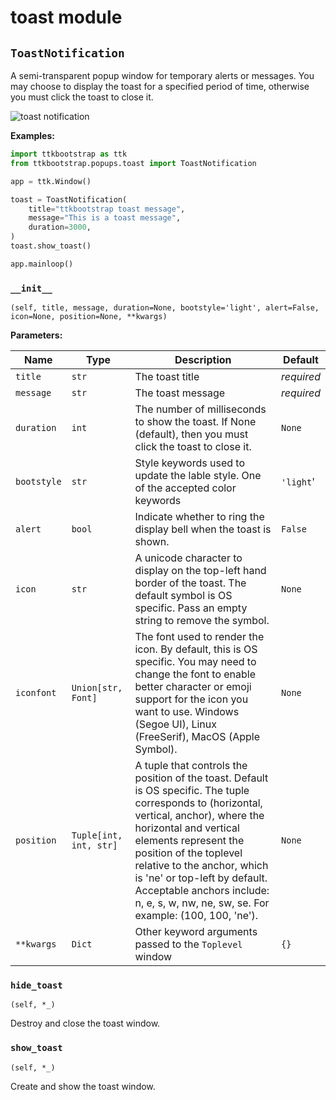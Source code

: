 # toast module

## `ToastNotification`

A semi-transparent popup window for temporary alerts or messages. You may choose to display the toast for a specified period of time, otherwise you must click the toast to close it.

![toast notification](../assets/toast/toast.png)

**Examples:**

```python
import ttkbootstrap as ttk
from ttkbootstrap.popups.toast import ToastNotification

app = ttk.Window()

toast = ToastNotification(
    title="ttkbootstrap toast message",
    message="This is a toast message",
    duration=3000,
)
toast.show_toast()

app.mainloop()
```

### `__init__`
    (self, title, message, duration=None, bootstyle='light', alert=False, icon=None, position=None, **kwargs)

**Parameters:**

Name        |Type                   |Description|Default
---         |---                    |---        |---    
`title`     |`str`                  |The toast title|_required_
`message`   |`str`                  |The toast message|_required_
`duration`  |`int`                  |The number of milliseconds to show the toast. If None (default), then you must click the toast to close it.|`None`
`bootstyle` |`str`                  |Style keywords used to update the lable style. One of the accepted color keywords|`'light`'
`alert`     |`bool`                 |Indicate whether to ring the display bell when the toast is shown.|`False`
`icon`      |`str`                  |A unicode character to display on the top-left hand border of the toast. The default symbol is OS specific. Pass an empty string to remove the symbol.|`None`
`iconfont`  |`Union[str, Font]`     |The font used to render the icon. By default, this is OS specific. You may need to change the font to enable better character or emoji support for the icon you want to use. Windows (Segoe UI), Linux (FreeSerif), MacOS (Apple Symbol).|`None`
`position`  |`Tuple[int, int, str]` |A tuple that controls the position of the toast. Default is OS specific. The tuple corresponds to (horizontal, vertical, anchor), where the horizontal and vertical elements represent the position of the toplevel relative to the anchor, which is 'ne' or top-left by default. Acceptable anchors include: n, e, s, w, nw, ne, sw, se. For example: (100, 100, 'ne').|`None`
`**kwargs`  |`Dict`                 |Other keyword arguments passed to the `Toplevel` window|`{}`

### `hide_toast`
    (self, *_)
Destroy and close the toast window.

### `show_toast`
    (self, *_)
Create and show the toast window.
